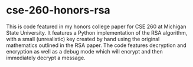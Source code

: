 # cse-260-honors-rsa
This is code featured in my honors college paper for CSE 260 at Michigan State University.
It features a Python implementation of the RSA algorithm, with a small (unrealistic) key created by hand using the original mathematics outlined in the RSA paper.
The code features decryption and encryption as well as a debug mode which will encrypt and then immediately decrypt a message.
